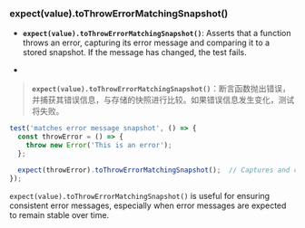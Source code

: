 ### expect(value).toThrowErrorMatchingSnapshot()

- **`expect(value).toThrowErrorMatchingSnapshot()`**: Asserts that a function throws an error, capturing its error message and comparing it to a stored snapshot. If the message has changed, the test fails.

- <audio src="C:\Users\10691\Downloads\__`expect(value (2).mp3"></audio>

> **`expect(value).toThrowErrorMatchingSnapshot()`**：断言函数抛出错误，并捕获其错误信息，与存储的快照进行比较。如果错误信息发生变化，测试将失败。
>
> <audio src="C:\Users\10691\Downloads\`expect(value). (2).mp3"></audio>

```js
test('matches error message snapshot', () => {
  const throwError = () => {
    throw new Error('This is an error');
  };

  expect(throwError).toThrowErrorMatchingSnapshot();  // Captures and compares the error message snapshot
});
```

<audio src="C:\Users\10691\Downloads\这段代码展示了如何使用 Jes (16).mp3"></audio>

`expect(value).toThrowErrorMatchingSnapshot()` is useful for ensuring consistent error messages, especially when error messages are expected to remain stable over time.